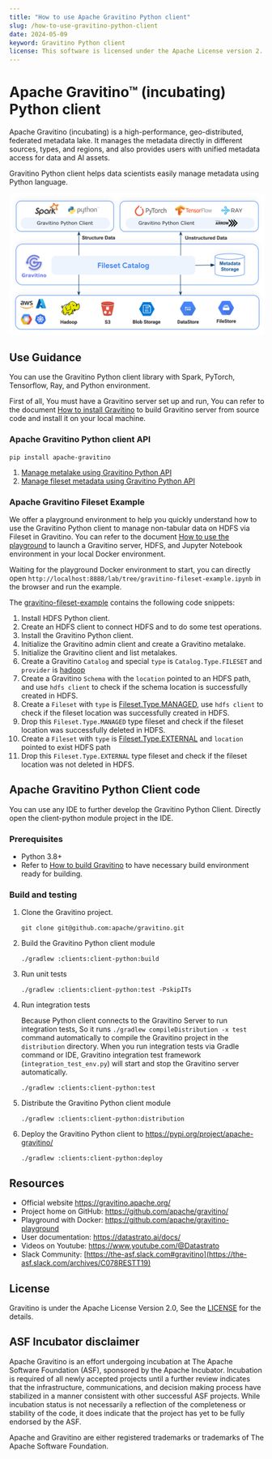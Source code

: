 ```yaml
---
title: "How to use Apache Gravitino Python client"
slug: /how-to-use-gravitino-python-client
date: 2024-05-09
keyword: Gravitino Python client
license: This software is licensed under the Apache License version 2.
---
```

# Apache Gravitino™ (incubating) Python client

Apache Gravitino (incubating) is a high-performance, geo-distributed, federated metadata lake.
It manages the metadata directly in different sources, types, and regions, and also provides users
with unified metadata access for data and AI assets.

Gravitino Python client helps data scientists easily manage metadata using Python language.

![gravitino-python-client-introduction](https://github.com/apache/gravitino/blob/main/docs/assets/gravitino-python-client-introduction.png?raw=true)

## Use Guidance

You can use the Gravitino Python client library with Spark, PyTorch, Tensorflow, Ray, and Python environment.

First of all, You must have a Gravitino server set up and run, You can refer to the document
[How to install Gravitino](https://datastrato.ai/docs/latest/how-to-install/) to build Gravitino server from source code and
install it on your local machine.

### Apache Gravitino Python client API

```shell
pip install apache-gravitino
```

1. [Manage metalake using Gravitino Python API](https://datastrato.ai/docs/latest/manage-metalake-using-gravitino/?language=python)
2. [Manage fileset metadata using Gravitino Python API](https://datastrato.ai/docs/latest/manage-fileset-metadata-using-gravitino/?language=python)

### Apache Gravitino Fileset Example

We offer a playground environment to help you quickly understand how to use the Gravitino Python
client to manage non-tabular data on HDFS via Fileset in Gravitino. You can refer to the
document [How to use the playground](https://datastrato.ai/docs/latest/how-to-use-the-playground/)
to launch a Gravitino server, HDFS, and Jupyter Notebook environment in your local Docker environment.

Waiting for the playground Docker environment to start, you can directly open
`http://localhost:8888/lab/tree/gravitino-fileset-example.ipynb` in the browser and run the example.

The [gravitino-fileset-example](https://github.com/apache/gravitino-playground/blob/main/init/jupyter/gravitino-fileset-example.ipynb)
contains the following code snippets:

1. Install HDFS Python client.
2. Create an HDFS client to connect HDFS and to do some test operations.
3. Install the Gravitino Python client.
4. Initialize the Gravitino admin client and create a Gravitino metalake.
5. Initialize the Gravitino client and list metalakes.
6. Create a Gravitino `Catalog` and special `type` is `Catalog.Type.FILESET` and `provider` is
   [hadoop](https://datastrato.ai/docs/latest/hadoop-catalog/)
7. Create a Gravitino `Schema` with the `location` pointed to an HDFS path, and use `hdfs client` to
   check if the schema location is successfully created in HDFS.
8. Create a `Fileset` with `type` is [Fileset.Type.MANAGED](https://datastrato.ai/docs/latest/manage-fileset-metadata-using-gravitino/#fileset-operations),
   use `hdfs client` to check if the fileset location was successfully created in HDFS.
9. Drop this `Fileset.Type.MANAGED` type fileset and check if the fileset location was
   successfully deleted in HDFS.
10. Create a `Fileset` with `type` is [Fileset.Type.EXTERNAL](https://datastrato.ai/docs/latest/manage-fileset-metadata-using-gravitino/#fileset-operations)
    and `location` pointed to exist HDFS path
11. Drop this `Fileset.Type.EXTERNAL` type fileset and check if the fileset location was
    not deleted in HDFS.

## Apache Gravitino Python Client code

You can use any IDE to further develop the Gravitino Python Client. Directly open the client-python module project in the IDE.

### Prerequisites

+ Python 3.8+
+ Refer to [How to build Gravitino](https://datastrato.ai/docs/latest/how-to-build/#prerequisites) to have necessary build
  environment ready for building.

### Build and testing

1. Clone the Gravitino project.

    ```shell
    git clone git@github.com:apache/gravitino.git
    ```

2. Build the Gravitino Python client module

    ```shell
    ./gradlew :clients:client-python:build
    ```

3. Run unit tests

    ```shell
    ./gradlew :clients:client-python:test -PskipITs
    ```

4. Run integration tests

   Because Python client connects to the Gravitino Server to run integration tests,
   So it runs `./gradlew compileDistribution -x test` command automatically to compile the
   Gravitino project in the `distribution` directory. When you run integration tests via Gradle
   command or IDE, Gravitino integration test framework (`integration_test_env.py`)
   will start and stop the Gravitino server automatically.

    ```shell
    ./gradlew :clients:client-python:test
    ```

5. Distribute the Gravitino Python client module

    ```shell
    ./gradlew :clients:client-python:distribution
    ```

6. Deploy the Gravitino Python client to https://pypi.org/project/apache-gravitino/

    ```shell
    ./gradlew :clients:client-python:deploy
    ```

## Resources

+ Official website https://gravitino.apache.org/
+ Project home on GitHub: https://github.com/apache/gravitino/
+ Playground with Docker: https://github.com/apache/gravitino-playground
+ User documentation: https://datastrato.ai/docs/
+ Videos on Youtube: https://www.youtube.com/@Datastrato
+ Slack Community: [https://the-asf.slack.com#gravitino](https://the-asf.slack.com/archives/C078RESTT19)

## License

Gravitino is under the Apache License Version 2.0, See the [LICENSE](https://github.com/apache/gravitino/blob/main/LICENSE) for the details.

## ASF Incubator disclaimer

Apache Gravitino is an effort undergoing incubation at The Apache Software Foundation (ASF), sponsored by the Apache Incubator. 
Incubation is required of all newly accepted projects until a further review indicates that the infrastructure, communications, 
and decision making process have stabilized in a manner consistent with other successful ASF projects. 
While incubation status is not necessarily a reflection of the completeness or stability of the code, 
it does indicate that the project has yet to be fully endorsed by the ASF.

Apache and Gravitino are either registered trademarks or trademarks of The Apache Software Foundation.


